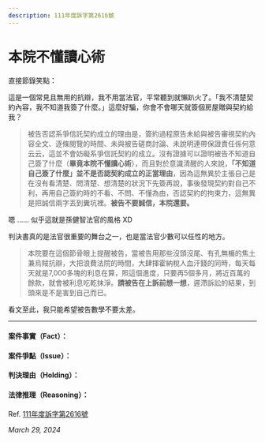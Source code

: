 ```yaml
---
description: 111年度訴字第2616號
---
```


# 本院不懂讀心術

直接節錄笑點：

這是一個常見且無用的抗辯，我不用當法官，平常聽到就懶趴火了。「我不清楚契約內容，我不知道我簽了什麼。」這麼好騙，你會不會哪天就簽個房屋贈與契約給我？

> 被告否認系爭信託契約成立的理由是，簽約過程原告未給與被告審視契約內容全文、逐條閱覽的時間、未與被告磋商討論、未說明連帶保證責任係何意云云，這並不會妨礙系爭信託契約的成立。沒有證據可以證明被告不知道自己簽了什麼（**畢竟本院不懂讀心術**），而且對於意識清醒的人來說，**「不知道自己簽了什麼」並不是否認契約成立的正當理由**，因為這無異於主張自己是在沒有看清楚、問清楚、想清楚的狀況下先簽再說，事後發現契約對自己不利，再用自己簽約時的不看、不問、不懂為由，否認契約的拘束力，這無異是把誠信兩字丟到糞坑裡。**被告不要誠信，本院還要。**

嗯 ...... 似乎這就是孫健智法官的風格 XD

判決書真的是法官很重要的舞台之一，也是當法官少數可以任性的地方。

> 本院要在這個節骨眼上提醒被告，當被告用那些沒頭沒尾、有孔無楯的焦土兼烏賊抗辯，大把浪費法院的時間，大肆揮霍納稅人血汗錢的同時，每天每天就是7,000多塊的利息在算，照這個進度，只要再5個多月，將近百萬的餘款，就會被利息吃乾抹淨。**請被告在上訴前想一想**，遲滯訴訟的結果，到頭來是不是害到自己而已。

看文至此，我只能希望被告數學不要太差。

***

#### 案件事實（Fact）：



#### 案件爭點（Issue）：



#### 判決理由（Holding）：



#### 法律推理（Reasoning）：





Ref. [111年度訴字第2616號](https://judgment.judicial.gov.tw/LAW\_Mobile\_FJUD/FJUD/data.aspx?ty=JD\&id=TYDV,111%2c%e8%a8%b4%2c2616%2c20240131%2c1)

_March 29, 2024_
